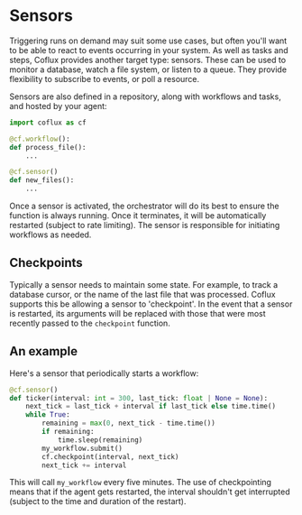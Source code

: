 # Sensors

Triggering runs on demand may suit some use cases, but often you'll want to be able to react to events occurring in your system. As well as tasks and steps, Coflux provides another target type: sensors. These can be used to monitor a database, watch a file system, or listen to a queue. They provide flexibility to subscribe to events, or poll a resource.

Sensors are also defined in a repository, along with workflows and tasks, and hosted by your agent:

```python
import coflux as cf

@cf.workflow():
def process_file():
    ...

@cf.sensor()
def new_files():
    ...
```

Once a sensor is activated, the orchestrator will do its best to ensure the function is always running. Once it terminates, it will be automatically restarted (subject to rate limiting). The sensor is responsible for initiating workflows as needed.

## Checkpoints

Typically a sensor needs to maintain some state. For example, to track a database cursor, or the name of the last file that was processed. Coflux supports this be allowing a sensor to 'checkpoint'. In the event that a sensor is restarted, its arguments will be replaced with those that were most recently passed to the `checkpoint` function.

## An example

Here's a sensor that periodically starts a workflow:

```python
@cf.sensor()
def ticker(interval: int = 300, last_tick: float | None = None):
    next_tick = last_tick + interval if last_tick else time.time()
    while True:
        remaining = max(0, next_tick - time.time())
        if remaining:
            time.sleep(remaining)
        my_workflow.submit()
        cf.checkpoint(interval, next_tick)
        next_tick += interval
```

This will call `my_workflow` every five minutes. The use of checkpointing means that if the agent gets restarted, the interval shouldn't get interrupted (subject to the time and duration of the restart).

